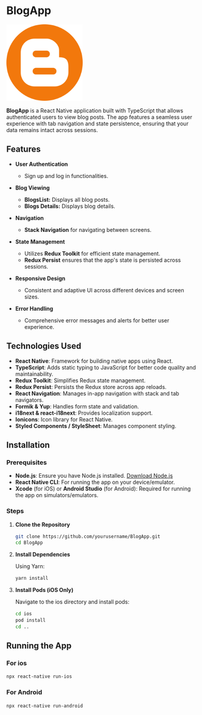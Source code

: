 # BlogApp

<img src="src/assets/logo.png" alt="BlogApp Logo" width="200" height="200" />

**BlogApp** is a React Native application built with TypeScript that allows authenticated users to view blog posts. The app features a seamless user experience with tab navigation and state persistence, ensuring that your data remains intact across sessions.

## Features

- **User Authentication**
  - Sign up and log in functionalities.
  
- **Blog Viewing**
  - **BlogsList:** Displays all blog posts.
  - **Blogs Details:** Displays blog details.
  
- **Navigation**
  - **Stack Navigation** for navigating between screens.
  
- **State Management**
  - Utilizes **Redux Toolkit** for efficient state management.
  - **Redux Persist** ensures that the app's state is persisted across sessions.
  
- **Responsive Design**
  - Consistent and adaptive UI across different devices and screen sizes.
  
- **Error Handling**
  - Comprehensive error messages and alerts for better user experience.

## Technologies Used

- **React Native**: Framework for building native apps using React.
- **TypeScript**: Adds static typing to JavaScript for better code quality and maintainability.
- **Redux Toolkit**: Simplifies Redux state management.
- **Redux Persist**: Persists the Redux store across app reloads.
- **React Navigation**: Manages in-app navigation with stack and tab navigators.
- **Formik & Yup**: Handles form state and validation.
- **i18next & react-i18next**: Provides localization support.
- **Ionicons**: Icon library for React Native.
- **Styled Components / StyleSheet**: Manages component styling.


## Installation

### Prerequisites

- **Node.js**: Ensure you have Node.js installed. [Download Node.js](https://nodejs.org/)
- **React Native CLI**: For running the app on your device/emulator.
- **Xcode** (for iOS) or **Android Studio** (for Android): Required for running the app on simulators/emulators.

### Steps

1. **Clone the Repository**

   ```bash
   git clone https://github.com/yourusername/BlogApp.git
   cd BlogApp

2. **Install Dependencies**

   Using Yarn:
   ```bash
   yarn install

3. **Install Pods (iOS Only)**

   Navigate to the ios directory and install pods:
   ```bash
   cd ios
   pod install
   cd ..


## Running the App

### For ios

```bash
npx react-native run-ios
```

### For Android

```bash
npx react-native run-android
```

